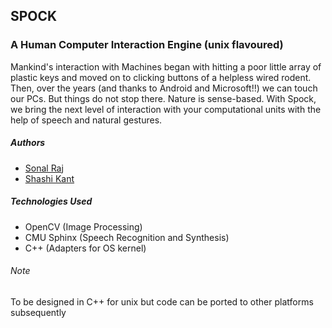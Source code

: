 SPOCK
------
### A Human Computer Interaction Engine (unix flavoured)
Mankind's interaction with Machines began with hitting a poor little array of plastic keys and moved on to clicking buttons of a helpless wired rodent. Then, over the years (and thanks to Android and Microsoft!!) we can touch our PCs. But things do not stop there. Nature is sense-based. With Spock, we bring the next level of interaction with your computational units with the help of speech and natural gestures.

##### Authors
+ [Sonal Raj](http://www.sonalraj.com)
+ [Shashi Kant](https://www.facebook.com/supershashikant)

##### Technologies Used
+ OpenCV (Image Processing)
+ CMU Sphinx (Speech Recognition and Synthesis)
+ C++ (Adapters for OS kernel)

###### Note
To be designed in C++ for unix but code can be ported to other platforms subsequently
